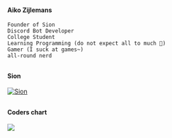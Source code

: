 #### Aiko Zijlemans
```
Founder of Sion
Discord Bot Developer
College Student
Learning Programming (do not expect all to much 🤣)
Gamer (I suck at games~)
all-round nerd
```

##

#### Sion
<a href="https://top.gg/bot/681433074944442384">
    <img src="https://top.gg/api/widget/681433074944442384.svg" alt="Sion" />
</a>

##

#### Coders chart
<img
  src="https://cr-skills-chart-widget.azurewebsites.net/api/api?username=aikozijlemans&skills=JavaScript,Json&show-other-skills=false"
/>
